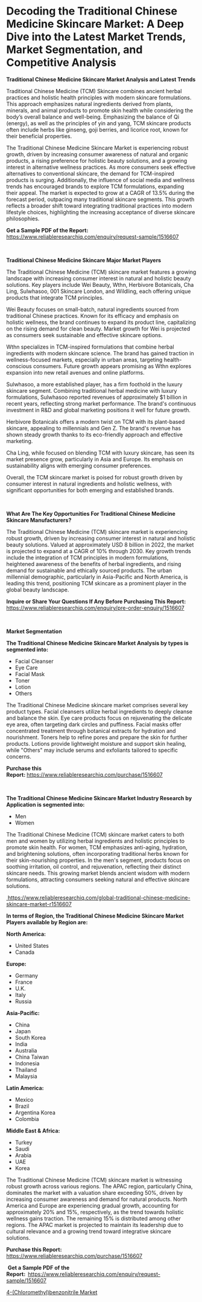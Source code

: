 <p><h1>Decoding the Traditional Chinese Medicine Skincare Market: A Deep Dive into the Latest Market Trends, Market Segmentation, and Competitive Analysis</h1></p><p><strong>Traditional Chinese Medicine Skincare Market Analysis and Latest Trends</strong></p>
<p><p>Traditional Chinese Medicine (TCM) Skincare combines ancient herbal practices and holistic health principles with modern skincare formulations. This approach emphasizes natural ingredients derived from plants, minerals, and animal products to promote skin health while considering the body’s overall balance and well-being. Emphasizing the balance of Qi (energy), as well as the principles of yin and yang, TCM skincare products often include herbs like ginseng, goji berries, and licorice root, known for their beneficial properties.</p><p>The Traditional Chinese Medicine Skincare Market is experiencing robust growth, driven by increasing consumer awareness of natural and organic products, a rising preference for holistic beauty solutions, and a growing interest in alternative wellness practices. As more consumers seek effective alternatives to conventional skincare, the demand for TCM-inspired products is surging. Additionally, the influence of social media and wellness trends has encouraged brands to explore TCM formulations, expanding their appeal. The market is expected to grow at a CAGR of 13.5% during the forecast period, outpacing many traditional skincare segments. This growth reflects a broader shift toward integrating traditional practices into modern lifestyle choices, highlighting the increasing acceptance of diverse skincare philosophies.</p></p>
<p><strong>Get a Sample PDF of the Report:&nbsp;</strong> <a href="https://www.reliableresearchiq.com/enquiry/request-sample/1516607?utm_campaign=3202&utm_medium=2&utm_source=Github&utm_content=ia&utm_term=30032025&utm_id=traditional-chinese-medicine-skincare">https://www.reliableresearchiq.com/enquiry/request-sample/1516607</a></p>
<p>&nbsp;</p>
<p><strong>Traditional Chinese Medicine Skincare Major Market Players</strong></p>
<p><p>The Traditional Chinese Medicine (TCM) skincare market features a growing landscape with increasing consumer interest in natural and holistic beauty solutions. Key players include Wei Beauty, Wthn, Herbivore Botanicals, Cha Ling, Sulwhasoo, 001 Skincare London, and Wildling, each offering unique products that integrate TCM principles.</p><p>Wei Beauty focuses on small-batch, natural ingredients sourced from traditional Chinese practices. Known for its efficacy and emphasis on holistic wellness, the brand continues to expand its product line, capitalizing on the rising demand for clean beauty. Market growth for Wei is projected as consumers seek sustainable and effective skincare options.</p><p>Wthn specializes in TCM-inspired formulations that combine herbal ingredients with modern skincare science. The brand has gained traction in wellness-focused markets, especially in urban areas, targeting health-conscious consumers. Future growth appears promising as Wthn explores expansion into new retail avenues and online platforms.</p><p>Sulwhasoo, a more established player, has a firm foothold in the luxury skincare segment. Combining traditional herbal medicine with luxury formulations, Sulwhasoo reported revenues of approximately $1 billion in recent years, reflecting strong market performance. The brand's continuous investment in R&D and global marketing positions it well for future growth.</p><p>Herbivore Botanicals offers a modern twist on TCM with its plant-based skincare, appealing to millennials and Gen Z. The brand's revenue has shown steady growth thanks to its eco-friendly approach and effective marketing.</p><p>Cha Ling, while focused on blending TCM with luxury skincare, has seen its market presence grow, particularly in Asia and Europe. Its emphasis on sustainability aligns with emerging consumer preferences.</p><p>Overall, the TCM skincare market is poised for robust growth driven by consumer interest in natural ingredients and holistic wellness, with significant opportunities for both emerging and established brands.</p></p>
<p>&nbsp;</p>
<p><strong>What Are The Key Opportunities For Traditional Chinese Medicine Skincare Manufacturers?</strong></p>
<p><p>The Traditional Chinese Medicine (TCM) skincare market is experiencing robust growth, driven by increasing consumer interest in natural and holistic beauty solutions. Valued at approximately USD 8 billion in 2022, the market is projected to expand at a CAGR of 10% through 2030. Key growth trends include the integration of TCM principles in modern formulations, heightened awareness of the benefits of herbal ingredients, and rising demand for sustainable and ethically sourced products. The urban millennial demographic, particularly in Asia-Pacific and North America, is leading this trend, positioning TCM skincare as a prominent player in the global beauty landscape.</p></p>
<p><strong>Inquire or Share Your Questions If Any Before Purchasing This Report:</strong> <a href="https://www.reliableresearchiq.com/enquiry/pre-order-enquiry/1516607?utm_campaign=3202&utm_medium=2&utm_source=Github&utm_content=ia&utm_term=30032025&utm_id=traditional-chinese-medicine-skincare">https://www.reliableresearchiq.com/enquiry/pre-order-enquiry/1516607</a></p>
<p>&nbsp;</p>
<p><strong>Market Segmentation</strong></p>
<p><strong>The Traditional Chinese Medicine Skincare Market Analysis by types is segmented into:</strong></p>
<p><ul><li>Facial Cleanser</li><li>Eye Care</li><li>Facial Mask</li><li>Toner</li><li>Lotion</li><li>Others</li></ul></p>
<p><p>The Traditional Chinese Medicine skincare market comprises several key product types. Facial cleansers utilize herbal ingredients to deeply cleanse and balance the skin. Eye care products focus on rejuvenating the delicate eye area, often targeting dark circles and puffiness. Facial masks offer concentrated treatment through botanical extracts for hydration and nourishment. Toners help to refine pores and prepare the skin for further products. Lotions provide lightweight moisture and support skin healing, while "Others" may include serums and exfoliants tailored to specific concerns.</p></p>
<p><strong>Purchase this Report:&nbsp;</strong><a href="https://www.reliableresearchiq.com/purchase/1516607?utm_campaign=3202&utm_medium=2&utm_source=Github&utm_content=ia&utm_term=30032025&utm_id=traditional-chinese-medicine-skincare">https://www.reliableresearchiq.com/purchase/1516607</a></p>
<p>&nbsp;</p>
<p><strong>The Traditional Chinese Medicine Skincare Market Industry Research by Application is segmented into:</strong></p>
<p><ul><li>Men</li><li>Women</li></ul></p>
<p><p>The Traditional Chinese Medicine (TCM) skincare market caters to both men and women by utilizing herbal ingredients and holistic principles to promote skin health. For women, TCM emphasizes anti-aging, hydration, and brightening solutions, often incorporating traditional herbs known for their skin-nourishing properties. In the men's segment, products focus on soothing irritation, oil control, and rejuvenation, reflecting their distinct skincare needs. This growing market blends ancient wisdom with modern formulations, attracting consumers seeking natural and effective skincare solutions.</p></p>
<p><a href="https://www.reliableresearchiq.com/global-traditional-chinese-medicine-skincare-market-r1516607?utm_campaign=3202&utm_medium=2&utm_source=Github&utm_content=ia&utm_term=30032025&utm_id=traditional-chinese-medicine-skincare">&nbsp;https://www.reliableresearchiq.com/global-traditional-chinese-medicine-skincare-market-r1516607</a></p>
<p><strong>In terms of Region, the Traditional Chinese Medicine Skincare Market Players available by Region are:</strong></p>
<p>
    <p> <strong> North America: </strong>
        <ul>
            <li>United States</li>
            <li>Canada</li>
        </ul>
        </p> 
    <p> <strong> Europe: </strong>
        <ul>
            <li>Germany</li>
            <li>France</li>
            <li>U.K.</li>
            <li>Italy</li>
            <li>Russia</li>
        </ul>
        </p> 
    <p> <strong> Asia-Pacific: </strong>
        <ul>
            <li>China</li>
            <li>Japan</li>
            <li>South Korea</li>
            <li>India</li>
            <li>Australia</li>
            <li>China Taiwan</li>
            <li>Indonesia</li>
            <li>Thailand</li>
            <li>Malaysia</li>
        </ul>
        </p> 
    <p> <strong> Latin America: </strong>
        <ul>
            <li>Mexico</li>
            <li>Brazil</li>
            <li>Argentina Korea</li>
            <li>Colombia</li>
        </ul>
        </p> 
    <p> <strong> Middle East & Africa: </strong>
        <ul>
            <li>Turkey</li>
            <li>Saudi</li>
            <li>Arabia</li>
            <li>UAE</li>
            <li>Korea</li>
        </ul>
    </p>
    </p>
<p><p>The Traditional Chinese Medicine (TCM) skincare market is witnessing robust growth across various regions. The APAC region, particularly China, dominates the market with a valuation share exceeding 50%, driven by increasing consumer awareness and demand for natural products. North America and Europe are experiencing gradual growth, accounting for approximately 20% and 15%, respectively, as the trend towards holistic wellness gains traction. The remaining 15% is distributed among other regions. The APAC market is projected to maintain its leadership due to cultural relevance and a growing trend toward integrative skincare solutions.</p></p>
<p><strong>Purchase this Report: </strong><a href="https://www.reliableresearchiq.com/purchase/1516607?utm_campaign=3202&utm_medium=2&utm_source=Github&utm_content=ia&utm_term=30032025&utm_id=traditional-chinese-medicine-skincare">https://www.reliableresearchiq.com/purchase/1516607</a></p>
<p>&nbsp;<strong>Get a Sample PDF of the Report:&nbsp;&nbsp;</strong><a href="https://www.reliableresearchiq.com/enquiry/request-sample/1516607?utm_campaign=3202&utm_medium=2&utm_source=Github&utm_content=ia&utm_term=30032025&utm_id=traditional-chinese-medicine-skincare">https://www.reliableresearchiq.com/enquiry/request-sample/1516607</a></p>
<p><strong></strong></p>
<p><p><a href="https://github.com/usraceby/Market-Research-Report-List-1/blob/main/4-chloromethylbenzonitrile-market.md?utm_campaign=3202&utm_medium=2&utm_source=Github&utm_content=ia&utm_term=30032025&utm_id=traditional-chinese-medicine-skincare">4-(Chloromethyl)benzonitrile Market</a></p></p>